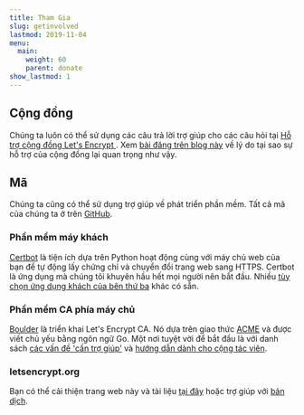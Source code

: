```yaml
---
title: Tham Gia
slug: getinvolved
lastmod: 2019-11-04
menu:
  main:
    weight: 60
    parent: donate
show_lastmod: 1
---
```



## Cộng đồng

Chúng ta luôn có thể sử dụng các câu trả lời trợ giúp cho các câu hỏi tại [ Hỗ trợ cộng đồng Let's Encrypt ](https://community.letsencrypt.org/). Xem [bài đăng trên blog này](/2015/08/13/lets-encrypt-community-support.html) về lý do tại sao sự hỗ trợ của cộng đồng lại quan trọng như vậy.

## Mã

Chúng ta cũng có thể sử dụng trợ giúp về phát triển phần mềm. Tất cả mã của chúng ta ở trên [GitHub](https://github.com/letsencrypt/).

### Phần mềm máy khách

[Certbot](https://github.com/certbot/certbot) là tiện ích dựa trên Python hoạt động cùng với máy chủ web của bạn để tự động lấy chứng chỉ và chuyển đổi trang web sang HTTPS. Certbot là ứng dụng mà chúng tôi khuyên hầu hết mọi người nên bắt đầu. Nhiều [tùy chọn ứng dụng khách của bên thứ ba](/docs/client-options) khác có sẵn.

### Phần mềm CA phía máy chủ

[Boulder](https://github.com/letsencrypt/boulder) là triển khai Let's Encrypt CA. Nó dựa trên giao thức [ACME](https://tools.ietf.org/html/rfc8555) và được viết chủ yếu bằng ngôn ngữ Go. Một nơi tuyệt vời để bắt đầu là với danh sách [các vấn đề 'cần trợ giúp'](https://github.com/letsencrypt/boulder/labels/help%20wanted) và [hướng dẫn dành cho cộng tác viên](https://github.com/letsencrypt/boulder/blob/main/docs/CONTRIBUTING.md).

### letsencrypt.org

Bạn có thể cải thiện trang web này và tài liệu [tại đây](https://github.com/letsencrypt/website) hoặc trợ giúp với [bản dịch](https://crowdin.com/project/lets-encrypt-website).
